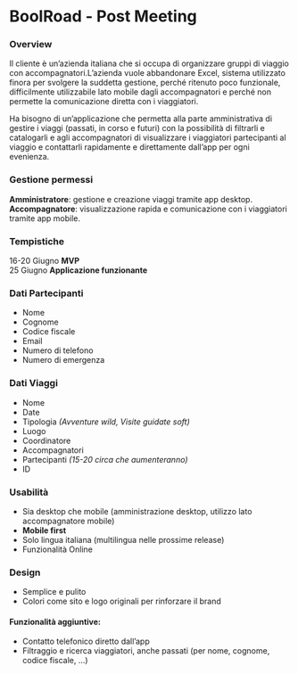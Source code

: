 # BoolRoad - Post Meeting

### Overview

Il cliente è un’azienda italiana che si occupa di organizzare gruppi di viaggio con accompagnatori.L’azienda vuole abbandonare Excel, sistema utilizzato finora  per svolgere la suddetta gestione, perché ritenuto poco funzionale, difficilmente utilizzabile lato mobile dagli accompagnatori e perché non permette la comunicazione diretta con i viaggiatori. 

Ha bisogno di un’applicazione che permetta alla parte amministrativa di gestire i viaggi (passati, in corso e futuri) con la possibilità di filtrarli e catalogarli e agli accompagnatori di visualizzare i viaggiatori partecipanti al viaggio e contattarli rapidamente e direttamente dall’app per ogni evenienza. 


### Gestione permessi

**Amministratore**: gestione e creazione viaggi tramite app desktop. <br>
**Accompagnatore**: visualizzazione rapida e comunicazione con i viaggiatori tramite app mobile. <br>


### Tempistiche 

16-20 Giugno **MVP** <br>
25 Giugno **Applicazione funzionante** <br>


### Dati Partecipanti
- Nome
- Cognome
- Codice fiscale
- Email
- Numero di telefono
- Numero di emergenza


### Dati Viaggi
- Nome
- Date
- Tipologia *(Avventure wild, Visite guidate soft)*
- Luogo
- Coordinatore
- Accompagnatori
- Partecipanti *(15-20 circa che aumenteranno)*
- ID


### Usabilità

- Sia desktop che mobile (amministrazione desktop, utilizzo lato accompagnatore mobile)
- **Mobile first**
- Solo lingua italiana (multilingua nelle prossime release)
- Funzionalità Online


### Design

- Semplice e pulito
- Colori come sito e logo originali per rinforzare il brand


#### Funzionalità aggiuntive:

- Contatto telefonico diretto dall’app
- Filtraggio e ricerca viaggiatori, anche passati (per nome, cognome, codice fiscale, …)
